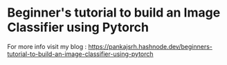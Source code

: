 # Beginner's tutorial to build an Image Classifier using Pytorch

For more info visit my blog : https://pankajsrh.hashnode.dev/beginners-tutorial-to-build-an-image-classifier-using-pytorch
